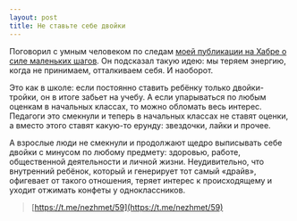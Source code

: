 ```yaml
---
layout: post
title: Не ставьте себе двойки
---
```


Поговорил с умным человеком по следам [моей публикации на Хабре о силе маленьких шагов](https://habr.com/ru/post/530494/). Он подсказал такую идею: мы теряем энергию, когда не принимаем, отталкиваем себя. И наоборот.

Это как в школе: если постоянно ставить ребёнку только двойки-тройки, он в итоге забьет на учебу. А если упарываться по любым оценкам в начальных классах, то можно обломать весь интерес. Педагоги это смекнули и теперь в начальных классах не ставят оценки, а вместо этого ставят какую-то ерунду: звездочки, лайки и прочее.

А взрослые люди не смекнули и продолжают щедро выписывать себе двойки с минусом по любому предмету: здоровью, работе, общественной деятельности и личной жизни. Неудивительно, что внутренний ребёнок, который и генерирует тот самый «драйв», офигевает от такого отношения, теряет интерес к происходящему и уходит отжимать конфеты у одноклассников.

> [https://t.me/nezhmet/59](https://t.me/nezhmet/59)

